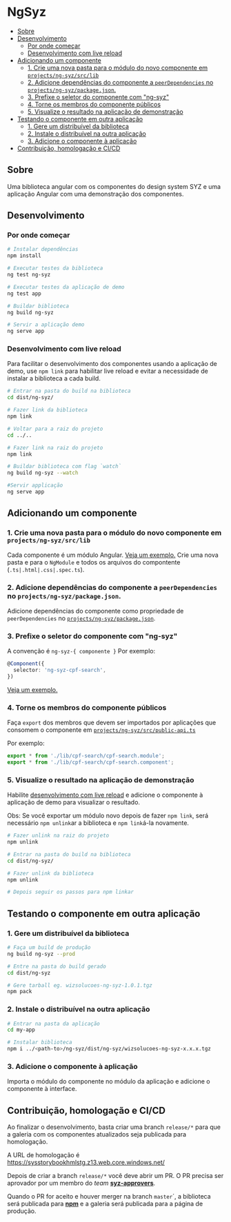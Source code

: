 <!-- omit in toc -->
# NgSyz

- [Sobre](#sobre)
- [Desenvolvimento](#desenvolvimento)
  - [Por onde começar](#por-onde-começar)
  - [Desenvolvimento com live reload](#desenvolvimento-com-live-reload)
- [Adicionando um componente](#adicionando-um-componente)
  - [1. Crie uma nova pasta para o módulo do novo componente em `projects/ng-syz/src/lib`](#1-crie-uma-nova-pasta-para-o-módulo-do-novo-componente-em-projectsng-syzsrclib)
  - [2. Adicione dependências do componente a `peerDependencies` no `projects/ng-syz/package.json`.](#2-adicione-dependências-do-componente-a-peerdependencies-no-projectsng-syzpackagejson)
  - [3. Prefixe o seletor do componente com "ng-syz"](#3-prefixe-o-seletor-do-componente-com-ng-syz)
  - [4. Torne os membros do componente públicos](#4-torne-os-membros-do-componente-públicos)
  - [5. Visualize o resultado na aplicação de demonstração](#5-visualize-o-resultado-na-aplicação-de-demonstração)
- [Testando o componente em outra aplicação](#testando-o-componente-em-outra-aplicação)
  - [1. Gere um distribuível da biblioteca](#1-gere-um-distribuível-da-biblioteca)
  - [2. Instale o distribuível na outra aplicação](#2-instale-o-distribuível-na-outra-aplicação)
  - [3. Adicione o componente à aplicação](#3-adicione-o-componente-à-aplicação)
- [Contribuição, homologação e CI/CD](#contribuição-homologação-e-cicd)

## Sobre
Uma biblioteca angular com os componentes do design system SYZ e uma aplicação Angular com uma demonstração dos componentes.

## Desenvolvimento
### Por onde começar
```bash
# Instalar dependências
npm install

# Executar testes da biblioteca
ng test ng-syz

# Executar testes da aplicação de demo
ng test app

# Buildar biblioteca
ng build ng-syz

# Servir a aplicação demo
ng serve app
```

### Desenvolvimento com live reload
Para facilitar o desenvolvimento dos componentes usando a aplicação de demo, use `npm link` para habilitar live reload e evitar a necessidade de instalar a biblioteca a cada build.
```bash
# Entrar na pasta do build na biblioteca
cd dist/ng-syz/

# Fazer link da biblioteca
npm link

# Voltar para a raiz do projeto
cd ../..

# Fazer link na raiz do projeto
npm link

# Buildar biblioteca com flag `watch`
ng build ng-syz --watch

#Servir applicação
ng serve app
```

## Adicionando um componente
### 1. Crie uma nova pasta para o módulo do novo componente em `projects/ng-syz/src/lib`
Cada componente é um módulo Angular. [Veja um exemplo.](./projects/ng-syz/src/lib/cpf-search/cpf-search.module.ts) Crie uma nova pasta e para o `NgModule` e todos os arquivos do compontente (`.ts|.html|.css|.spec.ts`). 


### 2. Adicione dependências do componente a `peerDependencies` no `projects/ng-syz/package.json`.
Adicione dependências do componente como propriedade de `peerDependencies` no [`projects/ng-syz/package.json`](./projects/ng-syz/package.json).

   
### 3. Prefixe o seletor do componente com "ng-syz"
A convenção é `ng-syz-{ componente }`
Por exemplo:
```ts
@Component({
  selector: 'ng-syz-cpf-search',
})
```
[Veja um exemplo.](./projects/ng-syz/src/lib/cpf-search/cpf-search.component.ts)

### 4. Torne os membros do componente públicos
Faça `export` dos membros que devem ser importados por aplicações que consomem o componente em [`projects/ng-syz/src/public-api.ts`](./projects/ng-syz/src/public-api.ts)

Por exemplo:
```ts
export * from './lib/cpf-search/cpf-search.module';
export * from './lib/cpf-search/cpf-search.component';
```

### 5. Visualize o resultado na aplicação de demonstração
Habilite [desenvolvimento com live reload](#desenvolvimento-com-live-reload) e adicione o componente à aplicação de demo para visualizar o resultado.

Obs: Se você exportar um módulo novo depois de fazer `npm link`, será necessário `npm unlink`ar a biblioteca e `npm link`á-la novamente.

```bash
# Fazer unlink na raiz do projeto
npm unlink

# Entrar na pasta do build na biblioteca
cd dist/ng-syz/

# Fazer unlink da biblioteca
npm unlink

# Depois seguir os passos para npm linkar
```

## Testando o componente em outra aplicação
### 1. Gere um distribuível da biblioteca
```bash
# Faça um build de produção
ng build ng-syz --prod

# Entre na pasta do build gerado
cd dist/ng-syz

# Gere tarball eg. wizsolucoes-ng-syz-1.0.1.tgz
npm pack
```

### 2. Instale o distribuível na outra aplicação
```bash
# Entrar na pasta da aplicação
cd my-app

# Instalar biblioteca
npm i ../<path-to>/ng-syz/dist/ng-syz/wizsolucoes-ng-syz-x.x.x.tgz
```

### 3. Adicione o componente à aplicação
Importa o módulo do componente no módulo da aplicação e adicione o componente à interface.

## Contribuição, homologação e CI/CD
Ao finalizar o desenvolvimento, basta criar uma branch `release/*` para que a galeria com os componentes atualizados seja publicada para homologação.

A URL de homologação é https://sysstorybookhmlstg.z13.web.core.windows.net/

Depois de criar a branch `release/*` você deve abrir um PR. O PR precisa ser aprovador por um membro do _team_ **[syz-approvers](https://github.com/orgs/wizsolucoes/teams/syz-approvers/members)**.

Quando o PR for aceito e houver merger na branch `master`´, a biblioteca será publicada para **[npm](https://www.npmjs.com/package/@wizsolucoes/ng-syz)** e a galeria será publicada para a página de produção. 



